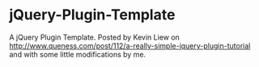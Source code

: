 jQuery-Plugin-Template
======================

A jQuery Plugin Template. Posted by Kevin Liew on http://www.queness.com/post/112/a-really-simple-jquery-plugin-tutorial and with some little modifications by me.

